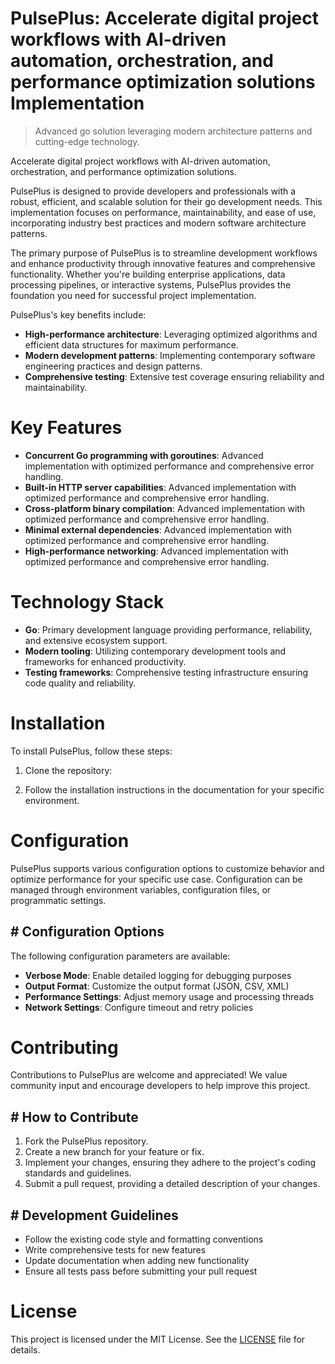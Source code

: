 <!-- fallback_PulsePlus_20250802095223_34575 -->

# PulsePlus: Accelerate digital project workflows with AI-driven automation, orchestration, and performance optimization solutions Implementation
> Advanced go solution leveraging modern architecture patterns and cutting-edge technology.

Accelerate digital project workflows with AI-driven automation, orchestration, and performance optimization solutions.

PulsePlus is designed to provide developers and professionals with a robust, efficient, and scalable solution for their go development needs. This implementation focuses on performance, maintainability, and ease of use, incorporating industry best practices and modern software architecture patterns.

The primary purpose of PulsePlus is to streamline development workflows and enhance productivity through innovative features and comprehensive functionality. Whether you're building enterprise applications, data processing pipelines, or interactive systems, PulsePlus provides the foundation you need for successful project implementation.

PulsePlus's key benefits include:

* **High-performance architecture**: Leveraging optimized algorithms and efficient data structures for maximum performance.
* **Modern development patterns**: Implementing contemporary software engineering practices and design patterns.
* **Comprehensive testing**: Extensive test coverage ensuring reliability and maintainability.

# Key Features

* **Concurrent Go programming with goroutines**: Advanced implementation with optimized performance and comprehensive error handling.
* **Built-in HTTP server capabilities**: Advanced implementation with optimized performance and comprehensive error handling.
* **Cross-platform binary compilation**: Advanced implementation with optimized performance and comprehensive error handling.
* **Minimal external dependencies**: Advanced implementation with optimized performance and comprehensive error handling.
* **High-performance networking**: Advanced implementation with optimized performance and comprehensive error handling.

# Technology Stack

* **Go**: Primary development language providing performance, reliability, and extensive ecosystem support.
* **Modern tooling**: Utilizing contemporary development tools and frameworks for enhanced productivity.
* **Testing frameworks**: Comprehensive testing infrastructure ensuring code quality and reliability.

# Installation

To install PulsePlus, follow these steps:

1. Clone the repository:


2. Follow the installation instructions in the documentation for your specific environment.

# Configuration

PulsePlus supports various configuration options to customize behavior and optimize performance for your specific use case. Configuration can be managed through environment variables, configuration files, or programmatic settings.

## # Configuration Options

The following configuration parameters are available:

* **Verbose Mode**: Enable detailed logging for debugging purposes
* **Output Format**: Customize the output format (JSON, CSV, XML)
* **Performance Settings**: Adjust memory usage and processing threads
* **Network Settings**: Configure timeout and retry policies

# Contributing

Contributions to PulsePlus are welcome and appreciated! We value community input and encourage developers to help improve this project.

## # How to Contribute

1. Fork the PulsePlus repository.
2. Create a new branch for your feature or fix.
3. Implement your changes, ensuring they adhere to the project's coding standards and guidelines.
4. Submit a pull request, providing a detailed description of your changes.

## # Development Guidelines

* Follow the existing code style and formatting conventions
* Write comprehensive tests for new features
* Update documentation when adding new functionality
* Ensure all tests pass before submitting your pull request

# License

This project is licensed under the MIT License. See the [LICENSE](https://github.com/Muramatsuu/PulsePlus/blob/main/LICENSE) file for details.

